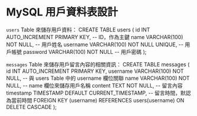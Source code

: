 # MySQL 用戶資料表設計

`users` Table 來儲存用戶資料：
CREATE TABLE users (
id INT AUTO_INCREMENT PRIMARY KEY, -- ID，作為主鍵
name VARCHAR(100) NOT NULL, -- 用戶姓名
username VARCHAR(100) NOT NULL UNIQUE, -- 用戶帳號
password VARCHAR(100) NOT NULL -- 用戶密碼
);

`messages` Table 來儲存用戶留言內容的相關資訊：
CREATE TABLE messages (
id INT AUTO_INCREMENT PRIMARY KEY,
username VARCHAR(100) NOT NULL, -- 與 users Table 中的 username 欄位關聯
name VARCHAR(100) NOT NULL, -- name 欄位來儲存用戶名稱
content TEXT NOT NULL, -- 留言內容
timestamp TIMESTAMP DEFAULT CURRENT_TIMESTAMP, -- 留言時間，默認為當前時間
FOREIGN KEY (username) REFERENCES users(username) ON DELETE CASCADE
);
